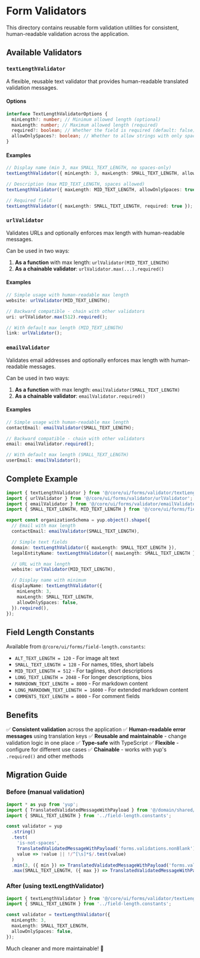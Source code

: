 # Form Validators

This directory contains reusable form validation utilities for consistent, human-readable validation across the application.

## Available Validators

### `textLengthValidator`

A flexible, reusable text validator that provides human-readable translated validation messages.

#### Options

```typescript
interface TextLengthValidatorOptions {
  minLength?: number; // Minimum allowed length (optional)
  maxLength: number; // Maximum allowed length (required)
  required?: boolean; // Whether the field is required (default: false)
  allowOnlySpaces?: boolean; // Whether to allow strings with only spaces (default: false)
}
```

#### Examples

```typescript
// Display name (min 3, max SMALL_TEXT_LENGTH, no spaces-only)
textLengthValidator({ minLength: 3, maxLength: SMALL_TEXT_LENGTH, allowOnlySpaces: false });

// Description (max MID_TEXT_LENGTH, spaces allowed)
textLengthValidator({ maxLength: MID_TEXT_LENGTH, allowOnlySpaces: true });

// Required field
textLengthValidator({ maxLength: SMALL_TEXT_LENGTH, required: true });
```

### `urlValidator`

Validates URLs and optionally enforces max length with human-readable messages.

Can be used in two ways:

1. **As a function** with max length: `urlValidator(MID_TEXT_LENGTH)`
2. **As a chainable validator**: `urlValidator.max(...).required()`

#### Examples

```typescript
// Simple usage with human-readable max length
website: urlValidator(MID_TEXT_LENGTH);

// Backward compatible - chain with other validators
uri: urlValidator.max(512).required();

// With default max length (MID_TEXT_LENGTH)
link: urlValidator();
```

### `emailValidator`

Validates email addresses and optionally enforces max length with human-readable messages.

Can be used in two ways:

1. **As a function** with max length: `emailValidator(SMALL_TEXT_LENGTH)`
2. **As a chainable validator**: `emailValidator.required()`

#### Examples

```typescript
// Simple usage with human-readable max length
contactEmail: emailValidator(SMALL_TEXT_LENGTH);

// Backward compatible - chain with other validators
email: emailValidator.required();

// With default max length (SMALL_TEXT_LENGTH)
userEmail: emailValidator();
```

## Complete Example

```typescript
import { textLengthValidator } from '@/core/ui/forms/validator/textLengthValidator';
import { urlValidator } from '@/core/ui/forms/validator/urlValidator';
import { emailValidator } from '@/core/ui/forms/validator/emailValidator';
import { SMALL_TEXT_LENGTH, MID_TEXT_LENGTH } from '@/core/ui/forms/field-length.constants';

export const organizationSchema = yup.object().shape({
  // Email with max length
  contactEmail: emailValidator(SMALL_TEXT_LENGTH),

  // Simple text fields
  domain: textLengthValidator({ maxLength: SMALL_TEXT_LENGTH }),
  legalEntityName: textLengthValidator({ maxLength: SMALL_TEXT_LENGTH }),

  // URL with max length
  website: urlValidator(MID_TEXT_LENGTH),

  // Display name with minimum
  displayName: textLengthValidator({
    minLength: 3,
    maxLength: SMALL_TEXT_LENGTH,
    allowOnlySpaces: false,
  }).required(),
});
```

## Field Length Constants

Available from `@/core/ui/forms/field-length.constants`:

- `ALT_TEXT_LENGTH = 120` - For image alt text
- `SMALL_TEXT_LENGTH = 128` - For names, titles, short labels
- `MID_TEXT_LENGTH = 512` - For taglines, short descriptions
- `LONG_TEXT_LENGTH = 2048` - For longer descriptions, bios
- `MARKDOWN_TEXT_LENGTH = 8000` - For markdown content
- `LONG_MARKDOWN_TEXT_LENGTH = 16000` - For extended markdown content
- `COMMENTS_TEXT_LENGTH = 8000` - For comment fields

## Benefits

✅ **Consistent validation** across the application
✅ **Human-readable error messages** using translation keys
✅ **Reusable and maintainable** - change validation logic in one place
✅ **Type-safe** with TypeScript
✅ **Flexible** - configure for different use cases
✅ **Chainable** - works with yup's `.required()` and other methods

## Migration Guide

### Before (manual validation)

```typescript
import * as yup from 'yup';
import { TranslatedValidatedMessageWithPayload } from '@/domain/shared/i18n/ValidationMessageTranslation';
import { SMALL_TEXT_LENGTH } from '../field-length.constants';

const validator = yup
  .string()
  .test(
    'is-not-spaces',
    TranslatedValidatedMessageWithPayload('forms.validations.nonBlank'),
    value => !value || !/^[\s]*$/.test(value)
  )
  .min(3, ({ min }) => TranslatedValidatedMessageWithPayload('forms.validations.minLength')({ min }))
  .max(SMALL_TEXT_LENGTH, ({ max }) => TranslatedValidatedMessageWithPayload('forms.validations.maxLength')({ max }));
```

### After (using textLengthValidator)

```typescript
import { textLengthValidator } from '@/core/ui/forms/validator/textLengthValidator';
import { SMALL_TEXT_LENGTH } from '../field-length.constants';

const validator = textLengthValidator({
  minLength: 3,
  maxLength: SMALL_TEXT_LENGTH,
  allowOnlySpaces: false,
});
```

Much cleaner and more maintainable! 🎉
